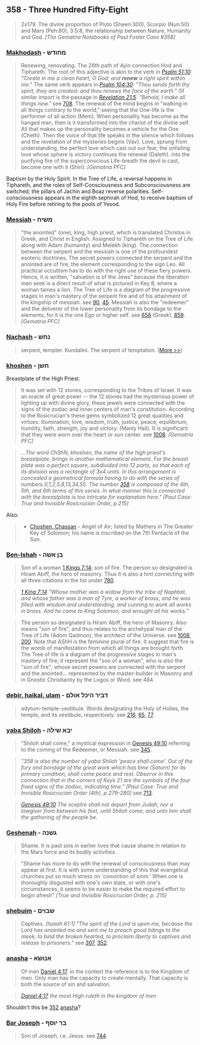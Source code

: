 ## 358 - Three Hundred Fifty-Eight
> 2x179. The divine proportion of Pluto (Sheen:300), Scorpio (Nun:50) and Mars (Peh:80), 3:5:8, the relationship between Nature, Humanity and God.
 *[The Gematria Notebooks of Paul Foster Case #358]*

### [Makhodash](/keys/MChVDSh) - מחודש
> Renewing, renovating. The 26th path of Ayin connection Hod and Tiphareth. The root of this adjective is akin to the verb in *[Psalm 51:10](http://biblehub.com/psalms/51-10.htm): "Create in me a clean heart, O God; and **renew** a right spirit within me."* The same verb appears in *[Psalm 104:30](http://biblehub.com/psalms/104-30.htm): "Thou sends forth thy spirit, they are created: and thou renews the face of the earth."* Of similar import is the passage in *[Revelation 21:5](http://biblehub.com/revelation/21-5.htm): "Behold, I make all things new."* see [708](708). The renewal of the mind begins in "walking in all things contrary to the world," seeing that the One-life is the performer of all action (Mem). When personality has become as the hanged man, then is it transformed into the chariot of the divine self. All that makes up the personality becomes a vehicle for the One (Cheth). Then the voice of that life speaks in the silence which follows and the revelation of the mysteries begins (Vav). Love, sprung from understanding, the perfect love which cast out our fear, the unfailing love whose sphere is victory continues the renewal (Daleth). into the purifying fire of the superconscious Life-breath the devil is cast, become one with it (Shin). *[Gematria PFC]*

Baptism by the Holy Spirit. In the Tree of Life, a reversal happens in Tiphareth, and the roles of Self-Consciousness and Subconsciousness are switched; the pillars of Jachin and Boaz reverse polarities. Self-consciousness appears in the eighth sephirah of Hod, to receive baptism of Holy Fire before retiring to the pools of Yesod.

### [Messiah](/keys/MShICh) - משיח
> "the anointed" (one), king, high priest, which is translated Christos in Greek, and Christ in English. Assigned to Tiphareth on the Tree of Life along with Adam (humanity) and Melekh (king). The connection between the serpent and the messiah is one of the profoundest esoteric doctrines. The secret powers connected the serpent and the anointed are of fire, the element corresponding to the sign Leo. All practical occultism has to do with the right use of these fiery powers. Hence, it is written, "salvation is of the Jews" because the liberation men seek is a direct result of what is pictured in Key 8, where a woman tames a lion. The Tree of Life is a diagram of the progressive stages in man's mastery of the serpent fire and of his attainment of the kingship of messiah. see [90](90), [45](45). Messiah is also the "redeemer" and the deliverer of the lower personality from its bondage to the elements, for it is the one Ego or higher self. see [656](656) (Greek), [859](859). *[Gematria PFC]*

### [Nachash](/keys/NChSh) - נחש
> serpent, tempter. Kundalini. The serpent of temptation. ([More >>](nachash))

### [khoshen](/keys/ChShN) - חשן
Breastplate of the High Priest.

> It was set with 12 stones, corresponding to the Tribes of Israel. It was an oracle of great power -- the 12 stones had the mysterious power of lighting up with divine glory, these jewels were connected with the signs of the zodiac and inner centers of man's constitution. According to the Rosicrucian's these gems symbolized 12 great qualities and virtues: illumination, love, wisdom, truth, justice, peace, equilibrium, humility, faith, strength, joy and victory. (Manly Hall). It is significant that they were worn over the heart or sun center. see [1008](1008). *[Gematria PFC]*

> *...The word ChShN, khoshen, the name of the high priest's breastplate, brings in another mathematical element. For the breast plate was a perfect square, subdivided into 12 parts, so that each of its division was a rectangle of 3x4 units. In this arrangement is concealed a geometrical formula having to do with the series of numbers 0,1,2,5,8,13,34,55. The number [358](358) is composed of the 4th, 5th, and 6th terms of this series. In what manner this is connected with the breastplate is too intricate for explanation here." [Paul Case: True and Invisible Rosicrucian Order, p.215]*

Also:

> - [Choshen, Chassan](/keys/ChShN) - Angel of Air; listed by Mathers in The Greater Key of Solomon; his name is inscribed on the 7th Pentacle of the Sun.

### [Ben-Ishah](/keys/BN.AShH) - בן אשה
> Son of a woman [1 Kings 7:14](http://biblehub.com/1_kings/7-14.htm); son of fire. The person so designated is Hiram Abiff, the hero of masonry. Thus it is also a hint connecting with all three citations in the list under [780](780).

> *[1 King 7:14](http://biblehub.com/1_kings/7-14.htm) "Whose mother was a widow from the tribe of Naphtali, and whose father was a man of Tyre, a worker of brass, and he was filled with wisdom and understanding, and cunning to work all works in brass. And he came to King Solomon, and wrought all his works."*

> The person so designated is Hiram Abiff, the hero of Masonry. Also means "son of fire", and thus relates to the archetypal man of the Tree of Life (Adom Qadmon), the architect of the Universe. see [1008](1008), [200](200). Note that AShH is the feminine plural of fire. It suggest that fire is the womb of manifestation from which all things are brought forth. The Tree of life is a diagram of the progressive stages in man's mastery of fire; it represent the "son of a woman", who is also the "son of fire"; whose secret powers are connected with the serpent and the anointed... represented by the master-builder in Masonry and in Gnostic Christianity by the Logos or Word. see 484.

### [debir, haikal, ulam](/keys/DBIR.HIKL.AVLM) - דביר היכל אולם
> adytum-temple-vestibule. Words designating the Holy of Holies, the temple, and its vestibule, respectively. see [216](216), [65](65), [77](77).

### [yaba Shiloh](/keys/IBA.ShILH) - יבא שילה
> "Shiloh shall come," a mystical expression in [Genesis 49:10](http://biblehub.com/genesis/49-10.htm) referring to the coming of the Redeemer, or Messiah. see [345](345).

> *"358 is also the number of yaba Shiloh 'peace shall come'. Out of the fury and bondage of the great work which has time (Saturn) for its primary condition, shall come peace and rest. Observe in this connection that in the corners of Keys 21 are the symbols of the four fixed signs of the zodiac, indicating time." [Paul Case: True and Invisible Rosicrucian Order (4th), p.279-280]* see [713](713).

> *[Genesis 49:10](http://biblehub.com/genesis/49-10.htm) The sceptre shall not depart from Judah, nor a lawgiver from between his feet, until Shiloh come; and unto him shall the gathering of the people be.*

### [Geshenah](/keys/GShNH) - גשנה
> Shame. It is past sins in earlier lives that cause shame in relation to the Mars force and its bodily activities.

> "Shame has more to do with the renewal of consciousness than may appear at first. It is with some understanding of this that evangelical churches put so much stress on 'conviction of sinm.' When one is thoroughly disgusted with one's own state, or with one's circumstances, it seems to be easier to make the required effort to begin afresh" *[True and Invisible Rosicrucian Order, p. 215]*

### [shebuim](/keys/ShBVIM) - שבוים
> Captives. *[Isaiah 61:1] "The spirit of the Lord is upon me, because the Lord has anointed me and sent me to preach good tidings to the meek; to bind the broken hearted, to proclaim liberty to captives and release to prisoners."* see [307](307), [352](352).

### [anasha](/keys/ANVShA) - אנושא
> Of men [Daniel 4:17](http://biblehub.com/daniel/4-17.htm). in the context the reference is to the Kingdom of men. Only man has the capacity to create mentally. That capacity is both the source of sin and salvation.

> *[Daniel 4:17](http://biblehub.com/daniel/4-17.htm) the most High ruleth in the kingdom of men*

Shouldn't this be [352](352) [anasha](/keys/ANShA)?

### [Bar Joseph](/keys/BR-IVSP) - בר יוסף
> Son of Joseph, i.e. Jesus. see [744](744).

